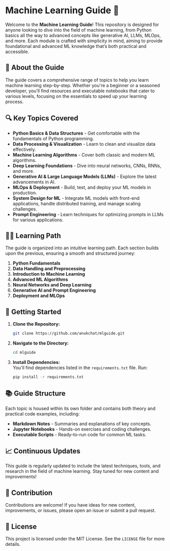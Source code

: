 
# Machine Learning Guide 📘

Welcome to the **Machine Learning Guide**! This repository is designed for anyone looking to dive into the field of machine learning, from Python basics all the way to advanced concepts like generative AI, LLMs, MLOps, and more. Each module is crafted with simplicity in mind, aiming to provide foundational and advanced ML knowledge that’s both practical and accessible.

## 🌟 About the Guide

The guide covers a comprehensive range of topics to help you learn machine learning step-by-step. Whether you're a beginner or a seasoned developer, you’ll find resources and executable notebooks that cater to various levels, focusing on the essentials to speed up your learning process.

## 🔍 Key Topics Covered

- **Python Basics & Data Structures** - Get comfortable with the fundamentals of Python programming.
- **Data Processing & Visualization** - Learn to clean and visualize data effectively.
- **Machine Learning Algorithms** - Cover both classic and modern ML algorithms.
- **Deep Learning Foundations** - Dive into neural networks, CNNs, RNNs, and more.
- **Generative AI & Large Language Models (LLMs)** - Explore the latest advancements in AI.
- **MLOps & Deployment** - Build, test, and deploy your ML models in production.
- **System Design for ML** - Integrate ML models with front-end applications, handle distributed training, and manage scaling challenges.
- **Prompt Engineering** - Learn techniques for optimizing prompts in LLMs for various applications.

## 🧑‍🏫 Learning Path

The guide is organized into an intuitive learning path. Each section builds upon the previous, ensuring a smooth and structured journey:

1. **Python Fundamentals**
2. **Data Handling and Preprocessing**
3. **Introduction to Machine Learning**
4. **Advanced ML Algorithms**
5. **Neural Networks and Deep Learning**
6. **Generative AI and Prompt Engineering**
7. **Deployment and MLOps**

## 🚀 Getting Started

1. **Clone the Repository:**
   ```bash
   git clone https://github.com/anukchat/mlguide.git
   ```
2. **Navigate to the Directory:**
   ```bash
   cd mlguide
   ```
3. **Install Dependencies:**  
   You'll find dependencies listed in the `requirements.txt` file. Run:
   ```bash
   pip install -r requirements.txt
   ```

## 📚 Guide Structure

Each topic is housed within its own folder and contains both theory and practical code examples, including:

- **Markdown Notes** - Summaries and explanations of key concepts.
- **Jupyter Notebooks** - Hands-on exercises and coding challenges.
- **Executable Scripts** - Ready-to-run code for common ML tasks.

## 📈 Continuous Updates

This guide is regularly updated to include the latest techniques, tools, and research in the field of machine learning. Stay tuned for new content and improvements!

## 🫱 Contribution

Contributions are welcome! If you have ideas for new content, improvements, or issues, please open an issue or submit a pull request.

## 📄 License

This project is licensed under the MIT License. See the `LICENSE` file for more details.
